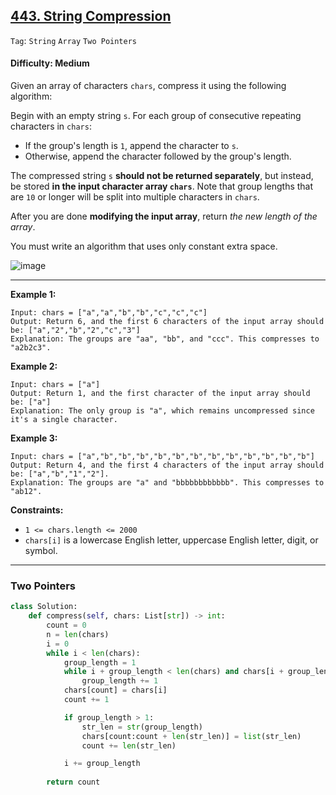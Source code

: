 ## [443. String Compression](https://leetcode.com/problems/string-compression/)

```Tag```: ```String``` ```Array``` ```Two Pointers```

#### Difficulty: Medium

Given an array of characters ```chars```, compress it using the following algorithm:

Begin with an empty string ```s```. For each group of consecutive repeating characters in ```chars```:

- If the group's length is ```1```, append the character to ```s```.
- Otherwise, append the character followed by the group's length.

The compressed string ```s``` __should not be returned separately__, but instead, be stored __in the input character array ```chars```__. Note that group lengths that are ```10``` or longer will be split into multiple characters in ```chars```.

After you are done __modifying the input array__, return _the new length of the array_.

You must write an algorithm that uses only constant extra space.

![image](https://user-images.githubusercontent.com/35042430/222332810-b9733c13-063a-4c16-a441-7afaa25b444d.png)

---

__Example 1:__
```
Input: chars = ["a","a","b","b","c","c","c"]
Output: Return 6, and the first 6 characters of the input array should be: ["a","2","b","2","c","3"]
Explanation: The groups are "aa", "bb", and "ccc". This compresses to "a2b2c3".
```

__Example 2:__
```
Input: chars = ["a"]
Output: Return 1, and the first character of the input array should be: ["a"]
Explanation: The only group is "a", which remains uncompressed since it's a single character.
```

__Example 3:__
```
Input: chars = ["a","b","b","b","b","b","b","b","b","b","b","b","b"]
Output: Return 4, and the first 4 characters of the input array should be: ["a","b","1","2"].
Explanation: The groups are "a" and "bbbbbbbbbbbb". This compresses to "ab12".
```

__Constraints:__

- ```1 <= chars.length <= 2000```
- ```chars[i]``` is a lowercase English letter, uppercase English letter, digit, or symbol.

---

### Two Pointers

```Python
class Solution:
    def compress(self, chars: List[str]) -> int:
        count = 0
        n = len(chars)
        i = 0
        while i < len(chars):
            group_length = 1
            while i + group_length < len(chars) and chars[i + group_length] == chars[i]:
                group_length += 1
            chars[count] = chars[i]
            count += 1

            if group_length > 1:
                str_len = str(group_length)
                chars[count:count + len(str_len)] = list(str_len)
                count += len(str_len)

            i += group_length
            
        return count
```
